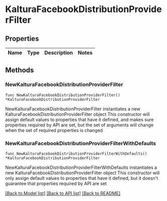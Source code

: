 # KalturaFacebookDistributionProviderFilter

## Properties

Name | Type | Description | Notes
------------ | ------------- | ------------- | -------------

## Methods

### NewKalturaFacebookDistributionProviderFilter

`func NewKalturaFacebookDistributionProviderFilter() *KalturaFacebookDistributionProviderFilter`

NewKalturaFacebookDistributionProviderFilter instantiates a new KalturaFacebookDistributionProviderFilter object
This constructor will assign default values to properties that have it defined,
and makes sure properties required by API are set, but the set of arguments
will change when the set of required properties is changed

### NewKalturaFacebookDistributionProviderFilterWithDefaults

`func NewKalturaFacebookDistributionProviderFilterWithDefaults() *KalturaFacebookDistributionProviderFilter`

NewKalturaFacebookDistributionProviderFilterWithDefaults instantiates a new KalturaFacebookDistributionProviderFilter object
This constructor will only assign default values to properties that have it defined,
but it doesn't guarantee that properties required by API are set


[[Back to Model list]](../README.md#documentation-for-models) [[Back to API list]](../README.md#documentation-for-api-endpoints) [[Back to README]](../README.md)


